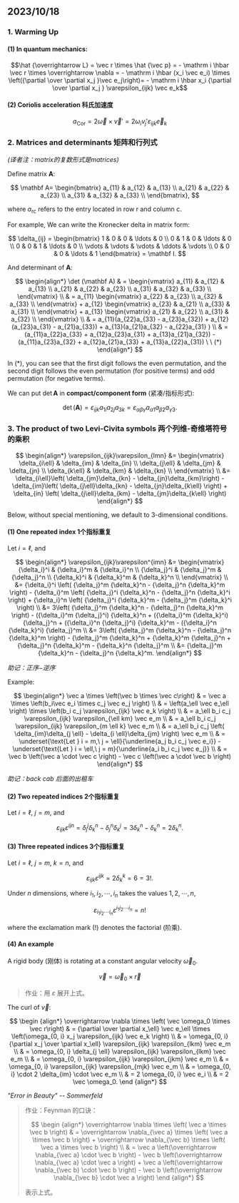 ## 2023/10/18

### 1. Warming Up

#### (1) In quantum mechanics:

$$\hat {\overrightarrow L} = \vec r \times \hat {\vec p} = - \mathrm i \hbar \vec r \times \overrightarrow \nabla = - \mathrm i \hbar (x_i \vec e_i) \times \left({\partial \over \partial x_j }\vec e_j\right)= - \mathrm i \hbar x_i {\partial \over \partial x_j } \varepsilon_{ijk} \vec e_k$$

#### (2) Coriolis acceleration 科氏加速度

$$a_\text{Cor} = 2 \vec \omega \times \vec v' = 2 \omega_i v_j' \varepsilon_{ijk} \vec e_k$$

### 2. Matrices and determinants 矩阵和行列式

*(译者注：matrix的复数形式是matrices)*

Define matrix $\mathbf A$:

$$
\mathbf A=
\begin{bmatrix}
a_{11} & a_{12} & a_{13} \\
a_{21} & a_{22} & a_{23} \\
a_{31} & a_{32} & a_{33} \\
\end{bmatrix},
$$

where $a_\mathrm{rc}$ refers to the entry located in row $\mathrm{r}$ and column $\mathrm{c}$.

For example, We can write the Kronecker delta in matrix form:

$$
\delta_{ij} = \begin{bmatrix}
    1 & 0 & 0 & \ldots & 0 \\
    0 & 1 & 0 & \ldots & 0 \\
    0 & 0 & 1 & \ldots & 0 \\
    \vdots & \vdots & \vdots & \ddots & \vdots \\
    0 & 0 & 0 & \ldots & 1
\end{bmatrix}
= \mathbf I.
$$

And determinant of $\mathbf A$:

$$
\begin{align*}
\det (\mathbf A) & =
\begin{vmatrix}
a_{11} & a_{12} & a_{13} \\
a_{21} & a_{22} & a_{23} \\
a_{31} & a_{32} & a_{33} \\
\end{vmatrix} \\
& = 
a_{11} \begin{vmatrix}
a_{22} & a_{23} \\
a_{32} & a_{33} \\
\end{vmatrix} + 
a_{12} \begin{vmatrix}
a_{23} & a_{21} \\
a_{33} & a_{31} \\
\end{vmatrix} + 
a_{13} \begin{vmatrix}
a_{21} & a_{22} \\
a_{31} & a_{32} \\
\end{vmatrix} \\
& = a_{11}(a_{22}a_{33} - a_{23}a_{32}) + a_{12}(a_{23}a_{31} - a_{21}a_{33}) + a_{13}(a_{21}a_{32} - a_{22}a_{31} ) \\
& = (a_{11}a_{22}a_{33} + a_{12}a_{23}a_{31} + a_{13}a_{21}a_{32}) - (a_{11}a_{23}a_{32} + a_{12}a_{21}a_{33} + a_{13}a_{22}a_{31}) \ \ (*)
\end{align*}
$$

In $(*)$, you can see that the first digit follows the even permutation, and the second digit follows the even permutation (for positive terms) and odd permutation (for negative terms).

We can put $\det \mathbf A$ in **compact/component form** (紧凑/指标形式):

$$\det(\mathbf{A}) = \varepsilon_{ijk} a_{1i} a_{2j} a_{3k} = \varepsilon_{\alpha \beta \gamma} a_{\alpha 1} a_{\beta 2} a_{\gamma 3}.$$

### 3. The product of two Levi-Civita symbols 两个列维-奇维塔符号的乘积

$$
\begin{align*}
  \varepsilon_{ijk}\varepsilon_{lmn} &= \begin{vmatrix}
    \delta_{i\ell} & \delta_{im} & \delta_{in} \\
    \delta_{j\ell} & \delta_{jm} & \delta_{jn} \\
    \delta_{k\ell} & \delta_{km} & \delta_{kn} \\
  \end{vmatrix} \\
&= \delta_{i\ell}\left( \delta_{jm}\delta_{kn} - \delta_{jn}\delta_{km}\right) - \delta_{im}\left( \delta_{j\ell}\delta_{kn} - \delta_{jn}\delta_{k\ell} \right) + \delta_{in} \left( \delta_{j\ell}\delta_{km} - \delta_{jm}\delta_{k\ell} \right)
\end{align*}
$$

Below, without special mentioning, we default to 3-dimensional conditions.

#### (1) One repeated index 1个指标重复

Let $i=\ell$, and

$$
\begin{align*}
  \varepsilon_{ijk}\varepsilon^{imn} &= \begin{vmatrix}
    {\delta_i}^i & {\delta_i}^m & {\delta_i}^n \\
    {\delta_j}^i & {\delta_j}^m & {\delta_j}^n \\
    {\delta_k}^i & {\delta_k}^m & {\delta_k}^n \\
  \end{vmatrix} \\
&= {\delta_i}^i \left( {\delta_j}^m {\delta_k}^n - {\delta_j}^n {\delta_k}^m \right) - {\delta_i}^m \left( {\delta_j}^i {\delta_k}^n - {\delta_j}^n {\delta_k}^i \right) + {\delta_i}^n \left( {\delta_j}^i {\delta_k}^m - {\delta_j}^m {\delta_k}^i \right) \\
&= 3\left( {\delta_j}^m {\delta_k}^n - {\delta_j}^n {\delta_k}^m \right) - ({\delta_i}^m {\delta_j}^i) {\delta_k}^n + ({\delta_i}^m {\delta_k}^i) {\delta_j}^n + ({\delta_i}^n {\delta_j}^i) {\delta_k}^m - ({\delta_i}^n {\delta_k}^i) {\delta_j}^m \\
&= 3\left( {\delta_j}^m {\delta_k}^n - {\delta_j}^n {\delta_k}^m \right) - {\delta_j}^m {\delta_k}^n + {\delta_k}^m {\delta_j}^n + {\delta_j}^n {\delta_k}^m - {\delta_k}^n {\delta_j}^m \\ 
&= {\delta_j}^m {\delta_k}^n - {\delta_j}^n {\delta_k}^m.
\end{align*}
$$

*助记：正序$-$逆序*

Example:

$$
\begin{align*}
\vec a \times \left(\vec b \times \vec c\right)
& = \vec a \times \left(b_i\vec e_i \times c_j \vec e_j \right) \\
& = \left(a_\ell \vec e_\ell \right) \times \left(b_i c_j \varepsilon_{ijk} \vec e_k \right) \\
& = a_\ell b_i c_j \varepsilon_{ijk} \varepsilon_{\ell km} \vec e_m \\
& = a_\ell b_i c_j \varepsilon_{ijk} \varepsilon_{m \ell k} \vec e_m \\
& = a_\ell b_i c_j \left( \delta_{im}\delta_{j \ell} - \delta_{i \ell}\delta_{jm} \right) \vec e_m \\
& = \underset{\text{Let } i = m,\ j = \ell}{\underline{a_j b_i c_j \vec e_i}} - \underset{\text{Let } i = \ell,\ j = m}{\underline{a_i b_i c_j \vec e_j}} \\
& = \vec b  \left(\vec a \cdot \vec c \right) - \vec c \left(\vec a \cdot \vec b \right)
\end{align*}
$$

*助记：back cab 后面的出租车*

#### (2) Two repeated indices 2个指标重复

Let $i=\ell, \ j = m$, and

$$
\varepsilon_{ijk}\varepsilon^{ijn} = {\delta_j}^j {\delta_k}^n - {\delta_j}^n {\delta_k}^j = 3 {\delta_k}^n - {\delta_k}^n = 2 {\delta_k}^n.
$$

#### (3) Three repeated indices 3个指标重复

Let $i=\ell, \ j = m, \ k = n$, and

$$
\varepsilon_{ijk}\varepsilon^{ijk} = 2 {\delta_k}^k = 6 = 3!.
$$

Under $n$ dimensions, where $i_1, i_2, \cdots, i_n$ takes the values $1, 2, \cdots, n$,

$$
\varepsilon_{i_1 i_2 \cdots i_n}\varepsilon^{i_1 i_2 \cdots i_n} = n!
$$

where the exclamation mark ($!$) denotes the factorial (阶乘).

#### (4) An example

A rigid body (刚体) is rotating at a constant angular velocity $\vec \omega_0$.

$$\vec v = \vec \omega_0 \times \vec r$$

> 作业：用 $\varepsilon$ 展开上式。

The curl of $\vec v$:

$$
\begin {align*}
\overrightarrow \nabla \times \left( \vec \omega_0 \times \vec r\right)
& = {\partial \over \partial x_\ell} \vec e_\ell \times \left(\omega_{0, i} x_j \varepsilon_{ijk} \vec e_k \right) \\
& = \omega_{0, i} {\partial x_j \over \partial x_\ell} \varepsilon_{ijk} \varepsilon_{lkm} \vec e_m \\
& = \omega_{0, i} \delta_{j \ell} \varepsilon_{ijk} \varepsilon_{lkm} \vec e_m \\
& = \omega_{0, i} \varepsilon_{ijk} \varepsilon_{jkm} \vec e_m \\
& = \omega_{0, i} \varepsilon_{ijk} \varepsilon_{mjk} \vec e_m \\
& = \omega_{0, i} \cdot 2 \delta_{im} \cdot \vec e_m \\
& = 2 \omega_{0, i} \vec e_i \\
& = 2 \vec \omega_0.
\end {align*}
$$

*"Error in Beauty" -- Sommerfeld*

> 作业：Feynman 的口诀：
> 
> $$
\begin {align*}
\overrightarrow \nabla \times \left( \vec a \times \vec b \right) & = \overrightarrow \nabla_{\vec a} \times \left( \vec a \times \vec b \right) + \overrightarrow \nabla_{\vec b} \times \left( \vec a \times \vec b \right) \\
& = \vec a \left(\overrightarrow \nabla_{\vec a} \cdot \vec b \right) - \vec b \left(\overrightarrow \nabla_{\vec a} \cdot \vec a \right) + \vec a \left(\overrightarrow \nabla_{\vec b} \cdot \vec b \right) - \vec b \left(\overrightarrow \nabla_{\vec b} \cdot \vec a \right)
\end {align*}
> $$
>
> 表示上式。
